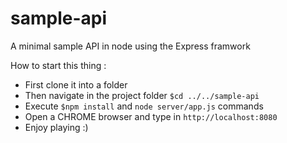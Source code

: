 # sample-api
A minimal sample API in node using the Express framwork

How to start this thing :
 - First clone it into a folder
 - Then navigate in the project folder `$cd ../../sample-api`
 - Execute `$npm install` and `node server/app.js` commands
 - Open a CHROME browser and type in `http://localhost:8080`
 - Enjoy playing :)
 
